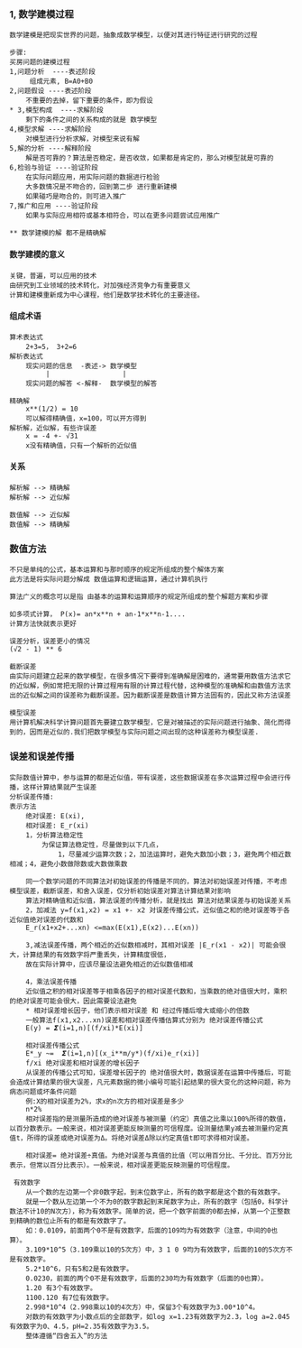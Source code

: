 ### 1, 数学建模过程
    数学建模是把现实世界的问题，抽象成数学模型，以便对其进行特征进行研究的过程
    
    步骤:
    买房问题的建模过程
    1,问题分析  ----表述阶段
         组成元素, B=A0+B0
    2,问题假设 ----表述阶段
        不重要的去掉，留下重要的条件，即为假设
    * 3,模型构成  ----求解阶段
        剩下的条件之间的关系构成的就是 数学模型
    4,模型求解 ----求解阶段
        对模型进行分析求解，对模型来说有解
    5,解的分析 ----解释阶段
        解是否可靠的？算法是否稳定，是否收敛，如果都是肯定的，那么对模型就是可靠的
    6,检验与验证 ----验证阶段
        在实际问题应用，用实际问题的数据进行检验
        大多数情况是不吻合的，回到第二步 进行重新建模
        如果碰巧是吻合的，则可进入推广
    7,推广和应用 ----验证阶段
        如果与实际应用相符或基本相符合，可以在更多问题尝试应用推广
    
    ** 数学建模的解 都不是精确解    
#### 数学建模的意义
    关键，普遍，可以应用的技术
    由研究到工业领域的技术转化，对加强经济竞争力有重要意义
    计算和建模重新成为中心课程，他们是数学技术转化的主要途径。
    
#### 组成术语
    算术表达式
        2+3=5， 3+2=6
    解析表达式
        现实问题的信息  -表述-> 数学模型
             |                  |
        现实问题的解答 <-解释-  数学模型的解答       
       
    精确解
        x**(1/2) = 10
        可以解得精确值，x=100，可以开方得到
    解析解，近似解，有些许误差
        x = -4 +- √31
        x没有精确值，只有一个解析的近似值
    
#### 关系
    解析解 --> 精确解
    解析解 --> 近似解 
        
    数值解 --> 近似解
    数值解 --> 精确解
    
### 数值方法
    不只是单纯的公式，基本运算和与那时顺序的规定所组成的整个解体方案
    此方法是将实际问题分解成 数值运算和逻辑运算，通过计算机执行
    
    算法广义的概念可以是指 由基本的运算和运算顺序的规定所组成的整个解题方案和步骤
    
    如多项式计算， P(x)= an*x**n + an-1*x**n-1....
    计算方法快就表示更好
    
    误差分析，误差更小的情况
    (√2 - 1) ** 6
    
    截断误差
    由实际问题建立起来的数学模型，在很多情况下要得到准确解是困难的，通常要用数值方法求它的近似解，例如常把无限的计算过程用有限的计算过程代替，这种模型的准确解和由数值方法求出的近似解之间的误差称为截断误差。因为截断误差是数值计算方法固有的，因此又称方法误差
    
    模型误差
    用计算机解决科学计算问题首先要建立数学模型，它是对被描述的实际问题进行抽象、简化而得到的，因而是近似的.我们把数学模型与实际问题之间出现的这种误差称为模型误差.
    
### 误差和误差传播
    实际数值计算中，参与运算的都是近似值，带有误差，这些数据误差在多次运算过程中会进行传播，这样计算结果就产生误差
    分析误差传播:
    表示方法
        绝对误差: E(xi),
        相对误差: E_r(xi)
        1，分析算法稳定性
            为保证算法稳定性，尽量做到以下几点，
                1，尽量减少运算次数；2，加法运算时，避免大数加小数；3，避免两个相近数相减；4，避免小数做除数或大数做乘数
        
        同一个数学问题的不同算法对初始误差的传播是不同的，算法对初始误差对传播，不考虑模型误差，截断误差，和舍入误差，仅分析初始误差对算法计算结果对影响
        算法对精确值和近似值，算法误差的传播分析，就是找出 算法对结果误差与初始误差关系
        2，加减法 y=f(x1,x2) = x1 +- x2 对误差传播公式，近似值之和的绝对误差等于各近似值绝对误差的代数和   
        E_r(x1+x2+...xn) <=max(E(x1),E(x2)...E(xn))
        
        3,减法误差传播，两个相近的近似数相减时，其相对误差 |E_r(x1 - x2)| 可能会很大，计算结果的有效数字将严重丢失，计算精度很低，
        故在实际计算中，应该尽量设法避免相近的近似数值相减
    
        4，乘法误差传播
        近似值之积的相对误差等于相乘各因子的相对误差代数和，当乘数的绝对值很大时，乘积的绝对误差可能会很大，因此需要设法避免
        * 相对误差增长因子，他们表示相对误差 和 经过传播后增大或缩小的倍数
        一般算法f(x1,x2...xn)误差和相对误差传播估算式分别为 绝对误差传播公式
        E(y) = 𝞢(i=1,n)[(f/xi)*E(xi)]
        
        相对误差传播公式
        E*_y ~=  𝞢(i=1,n)[(x_i**m/y*)(f/xi)e_r(xi)]
        f/xi 绝对误差和相对误差的增长因子
        从误差的传播公式可知，误差增长因子的 绝对值很大时，数据误差在运算中传播后，可能会造成计算结果的很大误差，凡元素数据的微小编号可能引起结果的很大变化的这种问题，称为 病态问题或坏条件问题
        例:X的相对误差为2%，求x的n次方的相对误差是多少
        n*2%
        相对误差指的是测量所造成的绝对误差与被测量（约定）真值之比乘以100%所得的数值，以百分数表示。一般来说，相对误差更能反映测量的可信程度。设测量结果y减去被测量约定真值t，所得的误差或绝对误差为Δ。将绝对误差Δ除以约定真值t即可求得相对误差。

        相对误差= 绝对误差÷真值。为绝对误差与真值的比值（可以用百分比、千分比、百万分比表示，但常以百分比表示）。一般来说，相对误差更能反映测量的可信程度。
        
     有效数字
        从一个数的左边第一个非0数字起，到末位数字止，所有的数字都是这个数的有效数字。
        就是一个数从左边第一个不为0的数字数起到末尾数字为止，所有的数字（包括0，科学计数法不计10的N次方），称为有效数字。简单的说，把一个数字前面的0都去掉，从第一个正整数到精确的数位止所有的都是有效数字了。
        如：0.0109，前面两个0不是有效数字，后面的109均为有效数字（注意，中间的0也算）。
        3.109*10^5（3.109乘以10的5次方）中，3 1 0 9均为有效数字，后面的10的5次方不是有效数字。
        5.2*10^6，只有5和2是有效数字。
        0.0230，前面的两个0不是有效数字，后面的230均为有效数字（后面的0也算）。
        1.20 有3个有效数字。
        1100.120 有7位有效数字。
        2.998*10^4（2.998乘以10的4次方）中，保留3个有效数字为3.00*10^4。
        对数的有效数字为小数点后的全部数字，如log x=1.23有效数字为2.3，log a=2.045有效数字为0、4.5，pH=2.35有效数字为3.5。
        整体遵循“四舍五入”的方法 
          